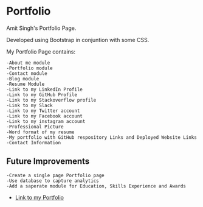 # Portfolio

Amit Singh's Portfolio Page.

Developed using Bootstrap in conjuntion with some CSS.

My Portfolio Page contains:

    -About me module
    -Portfolio module
    -Contact module
    -Blog module
    -Resume Module
    -Link to my LinkedIn Profile
    -Link to my GitHub Profile
    -Link to my Stackoverflow profile
    -Link to my Slack
    -Link to my Twitter account
    -Link to my Facebook account
    -Link to my instagram account
    -Professional Picture
    -Word format of my resume
    -My portfolio with GitHub respository Links and Deployed Website Links
    -Contact Information


## Future Improvements
    -Create a single page Portfolio page
    -Use database to capture analytics
    -Add a saperate module for Education, Skills Experience and Awards


- [Link to my Portfolio](https://amitsinghgh19.github.io/Bootstrap-Portfolio/)

